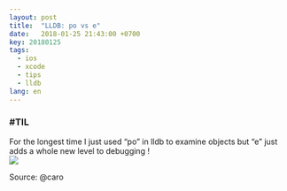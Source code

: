 ```yaml
---
layout: post
title:  "LLDB: po vs e"
date:   2018-01-25 21:43:00 +0700
key: 20180125
tags:
  - ios
  - xcode
  - tips
  - lldb
lang: en
---
```




### #TIL

For the longest time I just used “po” in lldb to examine objects but “e” just adds a whole new level to debugging !
<br>
![](/assets/images/po-vs-e.jpg)

Source: @caro
